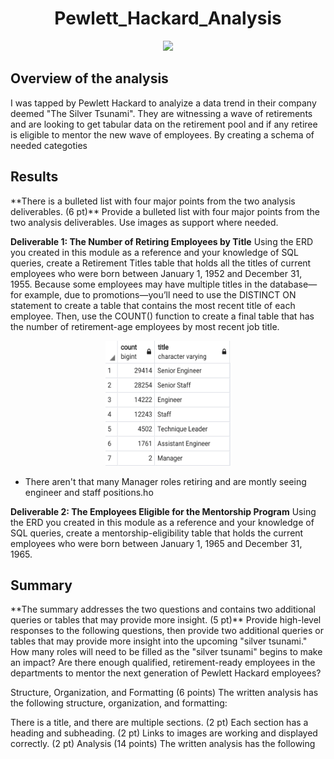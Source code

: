 <h1 align = "Center"> Pewlett_Hackard_Analysis
</h1>

<p align = "center">
<img src = "https://indiapokernews.com/wp-content/uploads/2019/04/retiring-web.jpg">
 </p>

<h2>Overview of the analysis</h2>
I was tapped by Pewlett Hackard to analyize a data trend in their company deemed "The Silver Tsunami". They are witnessing a wave of retirements and are looking to get tabular data on the retirement pool and if any retiree is eligible to mentor the new wave of employees. By creating a schema of needed categoties

<h2>Results</h2>
**There is a bulleted list with four major points from the two analysis deliverables. (6 pt)**
Provide a bulleted list with four major points from the two analysis deliverables. Use images as support where needed.

**Deliverable 1: The Number of Retiring Employees by Title**
Using the ERD you created in this module as a reference and your knowledge of SQL queries, create a Retirement Titles table that holds all the titles of current employees who were born between January 1, 1952 and December 31, 1955. Because some employees may have multiple titles in the database—for example, due to promotions—you’ll need to use the DISTINCT ON statement to create a table that contains the most recent title of each employee. Then, use the COUNT() function to create a final table that has the number of retirement-age employees by most recent job title.

<p align = "center">
<img src = "https://github.com/JoseCalucag/Pewlett_Hackard_Analysis/blob/main/position_count.png" width="200" height="200">
 </p>

- There aren't that many Manager roles retiring and are montly seeing engineer and staff positions.ho

**Deliverable 2: The Employees Eligible for the Mentorship Program**
Using the ERD you created in this module as a reference and your knowledge of SQL queries, create a mentorship-eligibility table that holds the current employees who were born between January 1, 1965 and December 31, 1965.



<h2>Summary</h2>
**The summary addresses the two questions and contains two additional queries or tables that may provide more insight. (5 pt)**
Provide high-level responses to the following questions, then provide two additional queries or tables that may provide more insight into the upcoming "silver tsunami."
How many roles will need to be filled as the "silver tsunami" begins to make an impact?
Are there enough qualified, retirement-ready employees in the departments to mentor the next generation of Pewlett Hackard employees?





Structure, Organization, and Formatting (6 points)
The written analysis has the following structure, organization, and formatting:

There is a title, and there are multiple sections. (2 pt)
Each section has a heading and subheading. (2 pt)
Links to images are working and displayed correctly. (2 pt)
Analysis (14 points)
The written analysis has the following

